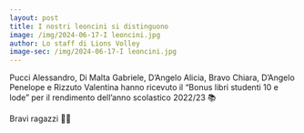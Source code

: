 ```yaml
---
layout: post
title: I nostri leoncini si distinguono
image: /img/2024-06-17-I leoncini.jpg
author: Lo staff di Lions Volley
image-sec: /img/2024-06-17-I leoncini.jpg
---
```


Pucci Alessandro, Di Malta Gabriele, D’Angelo Alicia, Bravo Chiara, D’Angelo Penelope e Rizzuto Valentina hanno ricevuto il “Bonus libri studenti 10 e lode” per il rendimento dell’anno scolastico 2022/23 📚

Bravi ragazzi 👏🏻


